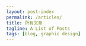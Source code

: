 ```yaml
---
layout: post-index
permalink: /articles/
title: 所有文章
tagline: A List of Posts
tags: [blog, graphic design]
---
```

